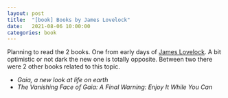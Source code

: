 ```yaml
---
layout: post
title:  "[book] Books by James Lovelock"
date:   2021-08-06 10:00:00
categories: book
---
```



Planning to read the 2 books. One from early days of [James Lovelock](https://en.wikipedia.org/wiki/James_Lovelock). A bit optimistic or not dark the new one is totally opposite. Between two there were 2 other books related to this topic.

- _Gaia, a new look at life on earth_
- _The Vanishing Face of Gaia: A Final Warning: Enjoy It While You Can_
